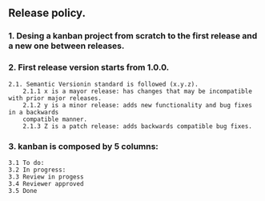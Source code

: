 ## Release policy.

### 1. Desing a kanban project from scratch to the first release and a new one between releases.

### 2. First release version starts from 1.0.0.
	2.1. Semantic Versionin standard is followed (x.y.z).
		2.1.1 x is a mayor release: has changes that may be incompatible with prior major releases.
		2.1.2 y is a minor release: adds new functionality and bug fixes in a backwards
		compatible manner.
		2.1.3 Z is a patch release: adds backwards compatible bug fixes.

### 3. kanban is composed by 5 columns:
	3.1 To do:
	3.2 In progress:
	3.3 Review in progess
	3.4 Reviewer approved
	3.5 Done
